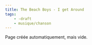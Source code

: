```yaml
---
title: The Beach Boys - I get Around
tags:
    - -draft
    - musique/chanson
---
```


Page créée automatiquement, mais vide.
